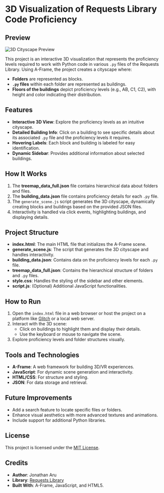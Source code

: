 # 3D Visualization of Requests Library Code Proficiency

## Preview
![3D Cityscape Preview](https://cdn.glitch.global/d3073659-2599-4cb7-9646-a5be0f545f1f/preview.png?v=1733246196262)

This project is an interactive 3D visualization that represents the proficiency levels required to work with Python code in various `.py` files of the Requests Library. Using A-Frame, the project creates a cityscape where:

- **Folders** are represented as blocks.
- **`.py` files** within each folder are represented as buildings.
- **Floors of the buildings** depict proficiency levels (e.g., AB, C1, C2), with height and color indicating their distribution.

## Features
- **Interactive 3D View**: Explore the proficiency levels as an intuitive cityscape.
- **Detailed Building Info**: Click on a building to see specific details about its associated `.py` file and the proficiency levels it requires.
- **Hovering Labels**: Each block and building is labeled for easy identification.
- **Dynamic Sidebar**: Provides additional information about selected buildings.

## How It Works
1. The **treemap_data_full.json** file contains hierarchical data about folders and files.
2. The **building_data.json** file contains proficiency details for each `.py` file.
3. The `generate_scene.js` script generates the 3D cityscape, dynamically creating blocks and buildings based on the provided JSON files.
4. Interactivity is handled via click events, highlighting buildings, and displaying details.

## Project Structure
- **index.html**: The main HTML file that initializes the A-Frame scene.
- **generate_scene.js**: The script that generates the 3D cityscape and handles interactivity.
- **building_data.json**: Contains data on the proficiency levels for each `.py` file.
- **treemap_data_full.json**: Contains the hierarchical structure of folders and `.py` files.
- **style.css**: Handles the styling of the sidebar and other elements.
- **script.js**: (Optional) Additional JavaScript functionalities.

## How to Run
1. Open the `index.html` file in a web browser or host the project on a platform like [Glitch](https://glitch.com) or a local web server.
2. Interact with the 3D scene:
   - Click on buildings to highlight them and display their details.
   - Use the keyboard or mouse to navigate the scene.
3. Explore proficiency levels and folder structures visually.

## Tools and Technologies
- **A-Frame**: A web framework for building 3D/VR experiences.
- **JavaScript**: For dynamic scene generation and interactivity.
- **HTML/CSS**: For structure and styling.
- **JSON**: For data storage and retrieval.

## Future Improvements
- Add a search feature to locate specific files or folders.
- Enhance visual aesthetics with more advanced textures and animations.
- Include support for additional Python libraries.

## License
This project is licensed under the [MIT License](LICENSE).

## Credits
- **Author**: Jonathan Aru
- **Library**: [Requests Library](https://docs.python-requests.org/)
- **Built With**: A-Frame, JavaScript, and HTML5.
